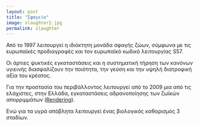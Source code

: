 ```yaml
---
layout: post
title: "Σφαγείο"
image: slaughter2.jpg
permalink: slaughter
---
```


Από το 1997 λειτουργεί η ιδιόκτητη μονάδα σφαγής ζώων, σύμφωνα με τις ευρωπαϊκές προδιαγραφές και τον ευρωπαϊκό κωδικό λειτουργίας S57.

[slaughter]: {{baseurl}}/images/slaughter3.jpg

Οι άρτιες ψυκτικές εγκαταστάσεις και η συστηματική τήρηση των κανόνων υγιεινής διασφαλίζουν την ποιότητα, την γεύση και την υψηλή διατροφική αξία του κρέατος. 

Για την προστασία του περιβάλλοντος λειτουργεί από το 2009 μια από τις ελάχιστες, στην Ελλάδα, εγκαταστάσεις αδρανοποίησης των ζωϊκών απορριμμάτων ([Rendering](rendering)). 

Ενώ για τα υγρά απόβλητα λειτουργεί ένας βιολογικός καθαρισμός 3 σταδίων.